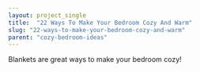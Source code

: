 ```yaml
---
layout: project_single
title:  "22 Ways To Make Your Bedroom Cozy And Warm"
slug: "22-ways-to-make-your-bedroom-cozy-and-warm"
parent: "cozy-bedroom-ideas"
---
```

Blankets are great ways to make your bedroom cozy!